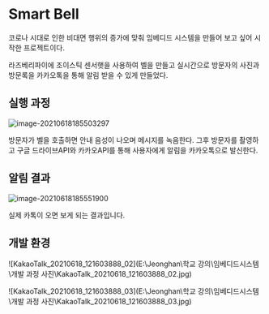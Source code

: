 # Smart Bell

코로나 시대로 인한 비대면 행위의 증가에 맞춰 임베디드 시스템을 만들어 보고 싶어 시작한 프로젝트이다.

라즈베리파이에 조이스틱 센서햇을 사용하여 벨을 만들고 실시간으로 방문자의 사진과 방문록을 카카오톡을 통해 알림 받을 수 있게 만들었다.



## 실행 과정

![image-20210618185503297](C:\Users\Jeongran\AppData\Roaming\Typora\typora-user-images\image-20210618185503297.png)

방문자가 벨을 호출하면 안내 음성이 나오며 메시지를 녹음한다. 그후 방문자를 촬영하고 구글 드라이브API와 카카오API를 통해 사용자에게 알림을 카카오톡으로 발신한다.



## 알림 결과

![image-20210618185551900](C:\Users\Jeongran\AppData\Roaming\Typora\typora-user-images\image-20210618185551900.png)

실제 카톡이 오면 보게 되는 결과입니다.



## 개발 환경

![KakaoTalk_20210618_121603888_02](E:\Jeonghan\학교 강의\임베디드시스템\개발 과정 사진\KakaoTalk_20210618_121603888_02.jpg)

![KakaoTalk_20210618_121603888_03](E:\Jeonghan\학교 강의\임베디드시스템\개발 과정 사진\KakaoTalk_20210618_121603888_03.jpg)